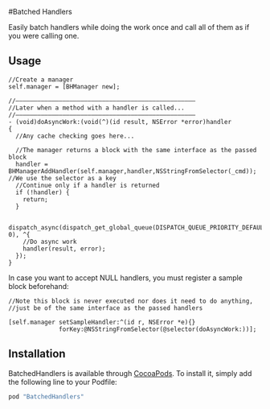 #Batched Handlers

Easily batch handlers while doing the work once and call all of them as if you were calling one.

## Usage

```
//Create a manager
self.manager = [BHManager new];

//––––––––––––––––––––––––––––––––––––––––––––––––––
//Later when a method with a handler is called...
//––––––––––––––––––––––––––––––––––––––––––––––––––
- (void)doAsyncWork:(void(^)(id result, NSError *error)handler
{
  //Any cache checking goes here...
  
  //The manager returns a block with the same interface as the passed block
  handler = BHManagerAddHandler(self.manager,handler,NSStringFromSelector(_cmd)); //We use the selector as a key
  //Continue only if a handler is returned 
  if (!handler) {
    return;
  }

  dispatch_async(dispatch_get_global_queue(DISPATCH_QUEUE_PRIORITY_DEFAULT, 0), ^{
    //Do async work
    handler(result, error);
  });
}
```

In case you want to accept NULL handlers, you must register a sample block beforehand:

```
//Note this block is never executed nor does it need to do anything, 
//just be of the same interface as the passed handlers

[self.manager setSampleHandler:^(id r, NSError *e){}
              forKey:@NSStringFromSelector(@selector(doAsyncWork:))];
```

## Installation

BatchedHandlers is available through [CocoaPods](http://cocoapods.org). To install
it, simply add the following line to your Podfile:

```ruby
pod "BatchedHandlers"
```